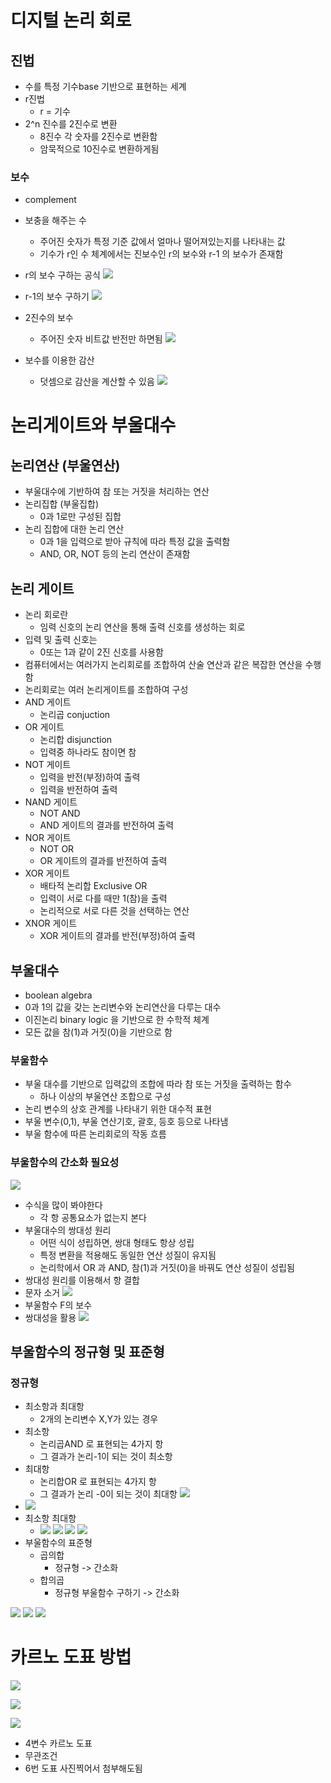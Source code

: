 # 디지털 논리 회로

## 진법
- 수를 특정 기수base 기반으로 표현하는 세계
- r진법
	- r = 기수
- 2^n 진수를 2진수로 변환
	- 8진수 각 숫자를 2진수로 변환함
	- 암묵적으로 10진수로 변환하게됨
### 보수
- complement
- 보충을 해주는 수
	- 주어진 숫자가 특정 기준 값에서 얼마나 떨어져있는지를 나타내는 값
	- 기수가 r인 수 체계에서는 진보수인 r의 보수와 r-1 의 보수가 존재함
- r의 보수 구하는 공식
![](https://i.imgur.com/VU6dEo5.png)
- r-1의 보수 구하기
![](https://i.imgur.com/mWXks5e.png)

- 2진수의 보수
	- 주어진 숫자 비트값 반전만 하면됨
![](https://i.imgur.com/E9scVtL.png)
- 보수를 이용한 감산
	- 덧셈으로 감산을 계산할 수 있음
![](https://i.imgur.com/kHGVYGQ.png)
# 논리게이트와 부울대수
## 논리연산 (부울연산)
- 부울대수에 기반하여 참 또는 거짓을 처리하는 연산
- 논리집합 (부울집합)
	- 0과 1로만 구성된 집합
- 논리 집합에 대한 논리 연산
	- 0과 1을 입력으로 받아 규칙에 따라 특정 값을 출력함
	- AND, OR, NOT 등의 논리 연산이 존재함
## 논리 게이트
- 논리 회로란
	- 임력 신호의 논리 연산을 통해 출력 신호를 생성하는 회로
- 입력 및 출력 신호는
	- 0또는 1과 같이 2진 신호를 사용함
- 컴퓨터에서는 여러가지 논리회로를 조합하여 산술 연산과 같은 복잡한 연산을 수행함
- 논리회로는 여러 논리게이트를 조합하여 구성
- AND 게이트
	- 논리곱 conjuction
- OR 게이트
	- 논리합 disjunction
	- 입력중 하나라도 참이면 참
- NOT 게이트
	- 입력을 반전(부정)하여 출력
	- 입력을 반전하여 출력
- NAND 게이트
	- NOT AND
	- AND 게이트의 결과를 반전하여 출력
- NOR 게이트
	- NOT OR
	- OR 게이트의 결과를 반전하여 출력
- XOR 게이트
	- 배타적 논리합 Exclusive OR
	- 입력이 서로 다를 때만 1(참)을 출력
	- 논리적으로 서로 다른 것을 선택하는 연산
- XNOR 게이트
	- XOR 게이트의 결과를 반전(부정)하여 출력
## 부울대수
- boolean algebra
- 0과 1의 값을 갖는 논리변수와 논리연산을 다루는 대수
- 이진논리 binary logic 을 기반으로 한 수학적 체계
- 모든 값을 참(1)과 거짓(0)을 기반으로 함
### 부울함수
- 부울 대수를 기반으로 입력값의 조합에 따라 참 또는 거짓을 출력하는 함수
	- 하나 이상의 부울연산 조합으로 구성
- 논리 변수의 상호 관계를 나타내기 위한 대수적 표현
- 부울 변수(0,1), 부울 연산기호, 괄호, 등호 등으로 나타냄
- 부울 함수에 따른 논리회로의 작동 흐름
### 부울함수의 간소화 필요성
![](https://i.imgur.com/YvzQs30.png)
- 수식을 많이 봐야한다
	- 각 항 공통요소가 없는지 본다
- 부울대수의 쌍대성 원리
	- 어떤 식이 성립하면, 쌍대 형태도 항상 성립
	- 특정 변환을 적용해도 동일한 연산 성질이 유지됨
	- 논리학에서 OR 과 AND, 참(1)과 거짓(0)을 바꿔도 연산 성질이 성립됨
- 쌍대성 원리를 이용해서 항 결합
- 문자 소거
![](https://i.imgur.com/njEHcB1.png)
- 부울함수 F의 보수
- 쌍대성을 활용
![](https://i.imgur.com/xuFhI56.png)
## 부울함수의 정규형 및 표준형
### 정규형
- 최소항과 최대항
	- 2개의 논리변수 X,Y가 있는 경우
- 최소항
	- 논리곱AND 로 표현되는 4가지 항
	- 그 결과가 논리-1이 되는 것이 최소항
- 최대항
	- 논리합OR 로 표현되는 4가지 항
	- 그 결과가 논리 -0이 되는 것이 최대항
![](https://i.imgur.com/Bc9MQ8T.png)
- ![](https://i.imgur.com/4KLDtSx.png)
- 최소항 최대항
	- ![](https://i.imgur.com/byGyWHY.png)
![](https://i.imgur.com/EBkU7Ur.png)
![](https://i.imgur.com/lj9l3Su.png)
![](https://i.imgur.com/HAOmhud.png)
- 부울함수의 표준형
	- 곱의합
		- 정규형 -> 간소화
	- 합의곱
		- 정규형 부울함수 구하기 -> 간소화

![](https://i.imgur.com/VIwBeAz.png)
![](https://i.imgur.com/44vvioK.png)
![](https://i.imgur.com/kcWnc5j.png)
# 카르노 도표 방법
![](https://i.imgur.com/v6TywDI.png)

![](https://i.imgur.com/TKemwJK.png)

![](https://i.imgur.com/3L7AlDc.png)

- 4변수 카르노 도표
- 무관조건
- 6번 도표 사진찍어서 첨부해도됨